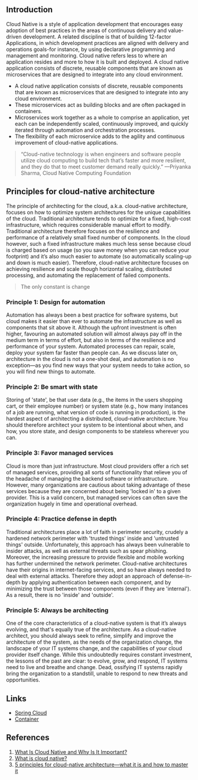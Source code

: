 ## Introduction

Cloud Native is a style of application development that encourages easy adoption of best practices in the areas of continuous delivery and value-driven development. 
A related discipline is that of building 12-factor Applications, in which development practices are aligned with delivery and operations goals-for instance, by using declarative programming and management and monitoring.
Cloud native refers less to where an application resides and more to how it is built and deployed. 
A cloud native application consists of discrete, reusable components that are known as microservices that are designed to integrate into any cloud environment.

- A cloud native application consists of discrete, reusable components that are known as microservices that are designed to integrate into any cloud environment.
- These microservices act as building blocks and are often packaged in containers.
- Microservices work together as a whole to comprise an application, yet each can be independently scaled, continuously improved, and quickly iterated through automation and orchestration processes.
- The flexibility of each microservice adds to the agility and continuous improvement of cloud-native applications.

> “Cloud-native technology is when engineers and software people utilize cloud computing to build tech that’s faster and more resilient, and they do that to meet customer demand really quickly.” —Priyanka Sharma, Cloud Native Computing Foundation

## Principles for cloud-native architecture

The principle of architecting for the cloud, a.k.a. cloud-native architecture, focuses on how to optimize system architectures for the unique capabilities of the cloud.
Traditional architecture tends to optimize for a fixed, high-cost infrastructure, which requires considerable manual effort to modify.
Traditional architecture therefore focuses on the resilience and performance of a relatively small fixed number of components.
In the cloud however, such a fixed infrastructure makes much less sense because cloud is charged based on usage (so you save money when you can reduce your footprint) and it’s also much easier to automate (so automatically scaling-up and down is much easier).
Therefore, cloud-native architecture focuses on achieving resilience and scale though horizontal scaling, distributed processing, and automating the replacement of failed components.

> The only constant is change

### Principle 1: Design for automation

Automation has always been a best practice for software systems, but cloud makes it easier than ever to automate the infrastructure as well as components that sit above it.
Although the upfront investment is often higher, favouring an automated solution will almost always pay off in the medium term in terms of effort, but also in terms of the resilience and performance of your system.
Automated processes can repair, scale, deploy your system far faster than people can.
As we discuss later on, architecture in the cloud is not a one-shot deal, and automation is no exception—as you find new ways that your system needs to take action, so you will find new things to automate.

### Principle 2: Be smart with state

Storing of 'state', be that user data (e.g., the items in the users shopping cart, or their employee number) or system state (e.g., how many instances of a job are running, what version of code is running in production), is the hardest aspect of architecting a distributed, cloud-native architecture.
You should therefore architect your system to be intentional about when, and how, you store state, and design components to be stateless wherever you can.

### Principle 3: Favor managed services

Cloud is more than just infrastructure. Most cloud providers offer a rich set of managed services, providing all sorts of functionality that relieve you of the headache of managing the backend software or infrastructure.
However, many organizations are cautious about taking advantage of these services because they are concerned about being 'locked in' to a given provider.
This is a valid concern, but managed services can often save the organization hugely in time and operational overhead.

### Principle 4: Practice defense in depth

Traditional architectures place a lot of faith in perimeter security, crudely a hardened network perimeter with 'trusted things' inside and 'untrusted things' outside.
Unfortunately, this approach has always been vulnerable to insider attacks, as well as external threats such as spear phishing.
Moreover, the increasing pressure to provide flexible and mobile working has further undermined the network perimeter.
Cloud-native architectures have their origins in internet-facing services, and so have always needed to deal with external attacks.
Therefore they adopt an approach of defense-in-depth by applying authentication between each component, and by minimizing the trust between those components (even if they are 'internal'). As a result, there is no 'inside' and 'outside'.

### Principle 5: Always be architecting

One of the core characteristics of a cloud-native system is that it’s always evolving, and that's equally true of the architecture.
As a cloud-native architect, you should always seek to refine, simplify and improve the architecture of the system, as the needs of the organization change, the landscape of your IT systems change, and the capabilities of your cloud provider itself change.
While this undoubtedly requires constant investment, the lessons of the past are clear: to evolve, grow, and respond, IT systems need to live and breathe and change.
Dead, ossifying IT systems rapidly bring the organization to a standstill, unable to respond to new threats and opportunities.

## Links

- [Spring Cloud](/docs/CS/Java/Spring_Cloud/Spring_Cloud.md)
- [Container](/docs/CS/Container/Container.md)

## References

1. [What Is Cloud Native and Why Is It Important?](https://builtin.com/articles/what-is-cloud-native)
2. [What is cloud native?](https://www.ibm.com/topics/cloud-native)
3. [5 principles for cloud-native architecture—what it is and how to master it](https://cloud.google.com/blog/products/application-development/5-principles-for-cloud-native-architecture-what-it-is-and-how-to-master-it)
